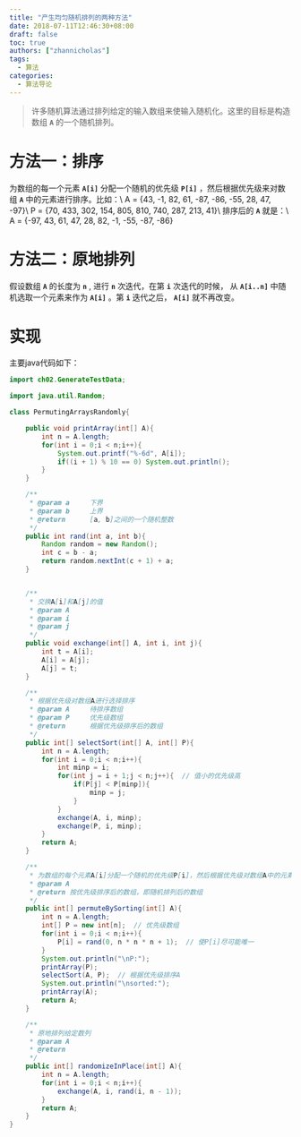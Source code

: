 ```yaml
---
title: "产生均匀随机排列的两种方法"
date: 2018-07-11T12:46:30+08:00
draft: false
toc: true
authors: ["zhannicholas"]
tags:
  - 算法
categories:
  - 算法导论
---
```


> 许多随机算法通过排列给定的输入数组来使输入随机化。这里的目标是构造数组 **`A`** 的一个随机排列。

# 方法一：排序

为数组的每一个元素 **`A[i]`** 分配一个随机的优先级 **`P[i]`** ，然后根据优先级来对数组 **`A`** 中的元素进行排序。比如：\\
A = {43, -1, 82, 61, -87, -86, -55, 28, 47, -97}\\
P = {70, 433, 302, 154, 805, 810, 740, 287, 213, 41}\\
排序后的 **`A`** 就是：\\
A = {-97, 43, 61, 47, 28, 82, -1, -55, -87, -86}

# 方法二：原地排列

假设数组 **`A`** 的长度为 **`n`** , 进行 **`n`** 次迭代，在第 **`i`** 次迭代的时候， 从 **`A[i..n]`** 中随机选取一个元素来作为 **`A[i]`** 。第 **`i`** 迭代之后， **`A[i]`** 就不再改变。

# 实现

主要java代码如下：

```java
import ch02.GenerateTestData;

import java.util.Random;

class PermutingArraysRandomly{

    public void printArray(int[] A){
        int n = A.length;
        for(int i = 0;i < n;i++){
            System.out.printf("%-6d", A[i]);
            if((i + 1) % 10 == 0) System.out.println();
        }
    }

    /**
     * @param a     下界
     * @param b     上界
     * @return      [a, b]之间的一个随机整数
     */
    public int rand(int a, int b){
        Random random = new Random();
        int c = b - a;
        return random.nextInt(c + 1) + a;
    }


    /**
     * 交换A[i]和A[j]的值
     * @param A
     * @param i
     * @param j
     */
    public void exchange(int[] A, int i, int j){
        int t = A[i];
        A[i] = A[j];
        A[j] = t;
    }

    /**
     * 根据优先级对数组A进行选择排序
     * @param A     待排序数组
     * @param P     优先级数组
     * @return      根据优先级排序后的数组
     */
    public int[] selectSort(int[] A, int[] P){
        int n = A.length;
        for(int i = 0;i < n;i++){
            int minp = i;
            for(int j = i + 1;j < n;j++){  // 值小的优先级高
                if(P[j] < P[minp]){
                    minp = j;
                }
            }
            exchange(A, i, minp);
            exchange(P, i, minp);
        }
        return A;
    }

    /**
     * 为数组的每个元素A[i]分配一个随机的优先级P[i]，然后根据优先级对数组A中的元素进行排序。
     * @param A
     * @return 按优先级排序后的数组，即随机排列后的数组
     */
    public int[] permuteBySorting(int[] A){
        int n = A.length;
        int[] P = new int[n];  // 优先级数组
        for(int i = 0;i < n;i++){
            P[i] = rand(0, n * n * n + 1);  // 使P[i]尽可能唯一
        }
        System.out.println("\nP:");
        printArray(P);
        selectSort(A, P);  // 根据优先级排序A
        System.out.println("\nsorted:");
        printArray(A);
        return A;
    }

    /**
     * 原地排列给定数列
     * @param A
     * @return
     */
    public int[] randomizeInPlace(int[] A){
        int n = A.length;
        for(int i = 0;i < n;i++){
            exchange(A, i, rand(i, n - 1));
        }
        return A;
    }
}

```
